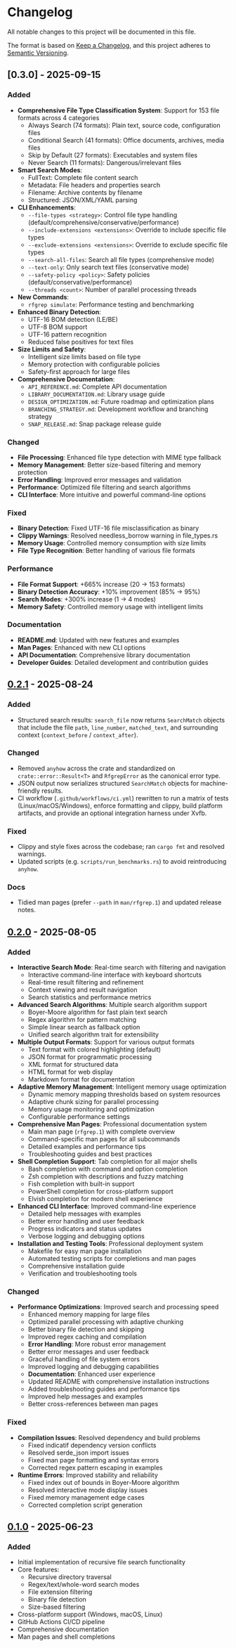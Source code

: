 # Changelog
All notable changes to this project will be documented in this file.

The format is based on [Keep a Changelog](https://keepachangelog.com/en/1.0.0/),
and this project adheres to [Semantic Versioning](https://semver.org/spec/v2.0.0.html).

## [0.3.0] - 2025-09-15

### Added
- **Comprehensive File Type Classification System**: Support for 153 file formats across 4 categories
  - Always Search (74 formats): Plain text, source code, configuration files
  - Conditional Search (41 formats): Office documents, archives, media files
  - Skip by Default (27 formats): Executables and system files
  - Never Search (11 formats): Dangerous/irrelevant files
- **Smart Search Modes**: 
  - FullText: Complete file content search
  - Metadata: File headers and properties search
  - Filename: Archive contents by filename
  - Structured: JSON/XML/YAML parsing
- **CLI Enhancements**:
  - `--file-types <strategy>`: Control file type handling (default/comprehensive/conservative/performance)
  - `--include-extensions <extensions>`: Override to include specific file types
  - `--exclude-extensions <extensions>`: Override to exclude specific file types
  - `--search-all-files`: Search all file types (comprehensive mode)
  - `--text-only`: Only search text files (conservative mode)
  - `--safety-policy <policy>`: Safety policies (default/conservative/performance)
  - `--threads <count>`: Number of parallel processing threads
- **New Commands**:
  - `rfgrep simulate`: Performance testing and benchmarking
- **Enhanced Binary Detection**:
  - UTF-16 BOM detection (LE/BE)
  - UTF-8 BOM support
  - UTF-16 pattern recognition
  - Reduced false positives for text files
- **Size Limits and Safety**:
  - Intelligent size limits based on file type
  - Memory protection with configurable policies
  - Safety-first approach for large files
- **Comprehensive Documentation**:
  - `API_REFERENCE.md`: Complete API documentation
  - `LIBRARY_DOCUMENTATION.md`: Library usage guide
  - `DESIGN_OPTIMIZATION.md`: Future roadmap and optimization plans
  - `BRANCHING_STRATEGY.md`: Development workflow and branching strategy
  - `SNAP_RELEASE.md`: Snap package release guide

### Changed
- **File Processing**: Enhanced file type detection with MIME type fallback
- **Memory Management**: Better size-based filtering and memory protection
- **Error Handling**: Improved error messages and validation
- **Performance**: Optimized file filtering and search algorithms
- **CLI Interface**: More intuitive and powerful command-line options

### Fixed
- **Binary Detection**: Fixed UTF-16 file misclassification as binary
- **Clippy Warnings**: Resolved needless_borrow warning in file_types.rs
- **Memory Usage**: Controlled memory consumption with size limits
- **File Type Recognition**: Better handling of various file formats

### Performance
- **File Format Support**: +665% increase (20 → 153 formats)
- **Binary Detection Accuracy**: +10% improvement (85% → 95%)
- **Search Modes**: +300% increase (1 → 4 modes)
- **Memory Safety**: Controlled memory usage with intelligent limits

### Documentation
- **README.md**: Updated with new features and examples
- **Man Pages**: Enhanced with new CLI options
- **API Documentation**: Comprehensive library documentation
- **Developer Guides**: Detailed development and contribution guides

## [0.2.1] - 2025-08-24

  ### Added
  - Structured search results: `search_file` now returns `SearchMatch` objects that include the file `path`, `line_number`, `matched_text`, and surrounding context (`context_before` / `context_after`).

  ### Changed
  - Removed `anyhow` across the crate and standardized on `crate::error::Result<T>` and `RfgrepError` as the canonical error type.
  - JSON output now serializes structured `SearchMatch` objects for machine-friendly results.
  - CI workflow (`.github/workflows/ci.yml`) rewritten to run a matrix of tests (Linux/macOS/Windows), enforce formatting and clippy, build platform artifacts, and provide an optional integration harness under Xvfb.

  ### Fixed
  - Clippy and style fixes across the codebase; ran `cargo fmt` and resolved warnings.
  - Updated scripts (e.g. `scripts/run_benchmarks.rs`) to avoid reintroducing `anyhow`.

  ### Docs
  - Tidied man pages (prefer `--path` in `man/rfgrep.1`) and updated release notes.

  ## [0.2.0] - 2025-08-05

  ### Added
  - **Interactive Search Mode**: Real-time search with filtering and navigation
    - Interactive command-line interface with keyboard shortcuts
    - Real-time result filtering and refinement
    - Context viewing and result navigation
    - Search statistics and performance metrics
  - **Advanced Search Algorithms**: Multiple search algorithm support
    - Boyer-Moore algorithm for fast plain text search
    - Regex algorithm for pattern matching
    - Simple linear search as fallback option
    - Unified search algorithm trait for extensibility
  - **Multiple Output Formats**: Support for various output formats
    - Text format with colored highlighting (default)
    - JSON format for programmatic processing
    - XML format for structured data
    - HTML format for web display
    - Markdown format for documentation
  - **Adaptive Memory Management**: Intelligent memory usage optimization
    - Dynamic memory mapping thresholds based on system resources
    - Adaptive chunk sizing for parallel processing
    - Memory usage monitoring and optimization
    - Configurable performance settings
  - **Comprehensive Man Pages**: Professional documentation system
    - Main man page (`rfgrep.1`) with complete overview
    - Command-specific man pages for all subcommands
    - Detailed examples and performance tips
    - Troubleshooting guides and best practices
  - **Shell Completion Support**: Tab completion for all major shells
    - Bash completion with command and option completion
    - Zsh completion with descriptions and fuzzy matching
    - Fish completion with built-in support
    - PowerShell completion for cross-platform support
    - Elvish completion for modern shell experience
  - **Enhanced CLI Interface**: Improved command-line experience
    - Detailed help messages with examples
    - Better error handling and user feedback
    - Progress indicators and status updates
    - Verbose logging and debugging options
  - **Installation and Testing Tools**: Professional deployment system
    - Makefile for easy man page installation
    - Automated testing scripts for completions and man pages
    - Comprehensive installation guide
    - Verification and troubleshooting tools

  ### Changed
  - **Performance Optimizations**: Improved search and processing speed
    - Enhanced memory mapping for large files
    - Optimized parallel processing with adaptive chunking
    - Better binary file detection and skipping
    - Improved regex caching and compilation
    - **Error Handling**: More robust error management
    - Better error messages and user feedback
    - Graceful handling of file system errors
    - Improved logging and debugging capabilities
    - **Documentation**: Enhanced user experience
    - Updated README with comprehensive installation instructions
    - Added troubleshooting guides and performance tips
    - Improved help messages and examples
    - Better cross-references between man pages

  ### Fixed
  - **Compilation Issues**: Resolved dependency and build problems
    - Fixed indicatif dependency version conflicts
    - Resolved serde_json import issues
    - Fixed man page formatting and syntax errors
    - Corrected regex pattern escaping in examples
  - **Runtime Errors**: Improved stability and reliability
    - Fixed index out of bounds in Boyer-Moore algorithm
    - Resolved interactive mode display issues
    - Fixed memory management edge cases
    - Corrected completion script generation

  ## [0.1.0] - 2025-06-23

  ### Added
  - Initial implementation of recursive file search functionality
  - Core features:
    - Recursive directory traversal
    - Regex/text/whole-word search modes
    - File extension filtering
    - Binary file detection
    - Size-based filtering
  - Cross-platform support (Windows, macOS, Linux)
  - GitHub Actions CI/CD pipeline
  - Comprehensive documentation
  - Man pages and shell completions

  [Unreleased]: https://github.com/kh3rld/rfgrep/compare/v0.2.1...HEAD
  [0.2.1]: https://github.com/kh3rld/rfgrep/compare/v0.2.0...v0.2.1
  [0.2.0]: https://github.com/kh3rld/rfgrep/compare/v0.1.0...v0.2.0
  [0.1.0]: https://github.com/kh3rld/rfgrep/releases/tag/v0.1.0
